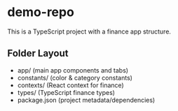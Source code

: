 # demo-repo
This is a TypeScript project with a finance app structure.
## Folder Layout
- app/ (main app components and tabs)
- constants/ (color & category constants)
- contexts/ (React context for finance)
- types/ (TypeScript finance types)
- package.json (project metadata/dependencies)
